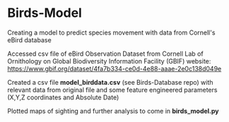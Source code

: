 # Birds-Model

Creating a model to predict species movement with data from Cornell's eBird database

Accessed csv file of eBird Observation Dataset from Cornell Lab of Ornithology
on Global Biodiversity Information Facility (GBIF) website:
https://www.gbif.org/dataset/4fa7b334-ce0d-4e88-aaae-2e0c138d049e

Created a csv file **model_birddata.csv** (see Birds-Database repo) with relevant data from original file and some feature
engineered parameters (X,Y,Z coordinates and Absolute Date)

Plotted maps of sighting and further analysis to come in **birds_model.py**
